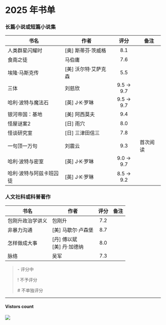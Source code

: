 # 2025 年书单

### 长篇小说或短篇小说集
| 书名 | 作者 | 评分 | 备注 |
| --- | --- | :---: | --- |
| 人类群星闪耀时 | [奥] 斯蒂芬·茨威格 | 8.1 | |
| 食南之徒 | 马伯庸 | 7.6 | |
| 埃隆·马斯克传 | [美] 沃尔特·艾萨克森 | 5.5 | |
| 三体 | 刘慈欣 | 9.5 -> 9.7 | |
| 哈利·波特与魔法石 | [英] J·K·罗琳 | 9.5 -> 9.7 | |
| 银河帝国：基地 | [美] 阿西莫夫 | 9.4 | |
| 怪屋谜案2 | [日] 雨穴 | 8.0 | |
| 怪谈研究室 | [日] 三津田信三 | 7.8 | |
| 一句顶一万句 | 刘震云 | 9.3 | 首次阅读 |
| 哈利·波特与密室 | [英] J·K·罗琳 | 9.0 -> 9.7 | |
| 哈利·波特与阿兹卡班囚徒 | [英] J·K·罗琳 | 8.5 -> 9.2 | |


### 人文社科或科普著作
| 书名 | 作者 | 评分 | 备注 |
| --- | --- | :---: | --- |
| 包刚升政治学讲义 | 包刚升 | 7.2 | |
| 非暴力沟通 | [美] 马歇尔·卢森堡 | 8.7 | |
| 怎样做成大事 | [丹] 傅以斌<br />[美] 丹·加德纳 | 8.0 | |
| 脉络 | 吴军 | 7.3 | |


> 
> \- 评分中
> 
> \! 不予评分
>
> \# 不单独评分

-------------
#### Vistors count
<img src="https://profile-counter.glitch.me/chuxiaonan/count.svg" />
